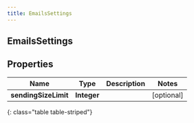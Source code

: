 ```yaml
---
title: EmailsSettings
---
```

## EmailsSettings


## Properties

| Name | Type | Description | Notes |
| ------------ | ------------- | ------------- | ------------- |
| **sendingSizeLimit** | <!----><!---->**Integer**<!----> |  |  [optional] |
{: class="table table-striped"}



